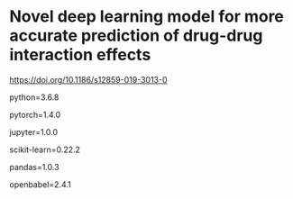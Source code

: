 # Novel deep learning model for more accurate prediction of drug-drug interaction effects

https://doi.org/10.1186/s12859-019-3013-0


python=3.6.8

pytorch=1.4.0

jupyter=1.0.0

scikit-learn=0.22.2

pandas=1.0.3

openbabel=2.4.1
